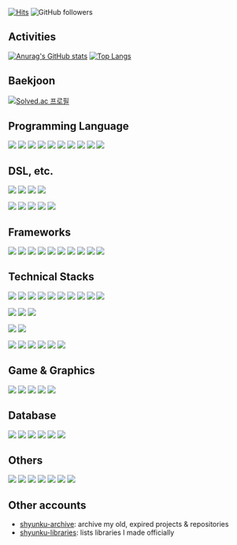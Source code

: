 [![Hits](https://hits.seeyoufarm.com/api/count/incr/badge.svg?url=https%3A%2F%2Fgithub.com%2Fshyunku&count_bg=%2300CD88&title_bg=%23555555&icon=codeforces.svg&icon_color=%23FFFFFF&title=view&edge_for-the-badge=false)](https://hits.seeyoufarm.com) ![GitHub followers](https://img.shields.io/github/followers/shyunku?style=social)

## Activities

[![Anurag's GitHub stats](https://github-readme-stats.vercel.app/api?username=shyunku&show_icons=true&theme=transparent)](https://github.com/anuraghazra/github-readme-stats)
[![Top Langs](https://github-readme-stats.vercel.app/api/top-langs/?username=shyunku&langs_count=10&layout=compact)](https://github.com/anuraghazra/github-readme-stats)

## Baekjoon

[![Solved.ac 프로필](https://mazassumnida.wtf/api/v2/generate_badge?boj=whdudgns412)](https://solved.ac/whdudgns412)

## Programming Language

<a href="/" target="_blank"><img src="https://img.shields.io/badge/Go-A06030?style=for-the-badge&logo=Csharp&logoColor=00ADD8"/></a>
<a href="/" target="_blank"><img src="https://img.shields.io/badge/JAVA-A06030?style=for-the-badge&logo=Java&logoColor=007396"/></a>
<a href="/" target="_blank"><img src="https://img.shields.io/badge/Javascript-A06030?style=for-the-badge&logo=Csharp&logoColor=F7DF1E"/></a>
<a href="/" target="_blank"><img src="https://img.shields.io/badge/PHP-A06030?style=for-the-badge&logo=Csharp&logoColor=777BB4"/></a>
<a href="/" target="_blank"><img src="https://img.shields.io/badge/Python-202340?style=for-the-badge&logo=Python&logoColor=3776AB"/></a>
<a href="/" target="_blank"><img src="https://img.shields.io/badge/C-202340?style=for-the-badge&logo=C&logoColor=A8B9CC"/></a>
<a href="/" target="_blank"><img src="https://img.shields.io/badge/C++-202340?style=for-the-badge&logo=C%2B%2B&logoColor=00599C"/></a>
<a href="/" target="_blank"><img src="https://img.shields.io/badge/C%23-202340?style=for-the-badge&logo=Csharp&logoColor=00599C"/></a>
<a href="/" target="_blank"><img src="https://img.shields.io/badge/Typescript-202340?style=for-the-badge&logo=TypeScript&logoColor=3178C6"/></a>
<a href="/" target="_blank"><img src="https://img.shields.io/badge/Solidity-202340?style=for-the-badge&logo=Solidity&logoColor=999999"/></a>

## DSL, etc.

<a href="/" target="_blank"><img src="https://img.shields.io/badge/HTML5-A06030?style=for-the-badge&logo=html5&logoColor=E34F26"/></a>
<a href="/" target="_blank"><img src="https://img.shields.io/badge/CSS3-A06030?style=for-the-badge&logo=css3&logoColor=1572B6"/></a>
<a href="/" target="_blank"><img src="https://img.shields.io/badge/SASS-A06030?style=for-the-badge&logo=Sass&logoColor=CC6699"/></a>
<a href="/" target="_blank"><img src="https://img.shields.io/badge/SVG-202340?style=for-the-badge&logo=SVG&logoColor=FFB13B"/></a>

<a href="/" target="_blank"><img src="https://img.shields.io/badge/JSON-202340?style=for-the-badge&logo=Json&logoColor=ffffff"/></a>
<a href="/" target="_blank"><img src="https://img.shields.io/badge/.ENV-202340?style=for-the-badge&logo=.ENV&logoColor=ECD53F"/></a>
<a href="/" target="_blank"><img src="https://img.shields.io/badge/XAML-202340?style=for-the-badge&logo=XAML&logoColor=0C54C2"/></a>
<a href="/" target="_blank"><img src="https://img.shields.io/badge/Markdown-202340?style=for-the-badge&logo=Markdown&logoColor=ffffff"/></a>
<a href="/" target="_blank"><img src="https://img.shields.io/badge/KaTeX-202340?style=for-the-badge&logo=Katex&logoColor=FFFFFF"/></a>

## Frameworks

<a href="/" target="_blank"><img src="https://img.shields.io/badge/Electron-A06030?style=for-the-badge&logo=Electron&logoColor=77a4aF"/></a>
<a href="/" target="_blank"><img src="https://img.shields.io/badge/Express-A06030?style=for-the-badge&logo=Express&logoColor=ffffff"/></a>
<a href="/" target="_blank"><img src="https://img.shields.io/badge/React-A06030?style=for-the-badge&logo=React&logoColor=61DAFB"/></a>
<a href="/" target="_blank"><img src="https://img.shields.io/badge/Gin-A06030?style=for-the-badge&logo=Gin&logoColor=ffffff"/></a>
<a href="/" target="_blank"><img src="https://img.shields.io/badge/jQuery-202340?style=for-the-badge&logo=jQuery&logoColor=0769AD"/></a>
<a href="/" target="_blank"><img src="https://img.shields.io/badge/React Native-202340?style=for-the-badge&logo=React&logoColor=61DAFB"/></a>
<a href="/" target="_blank"><img src="https://img.shields.io/badge/Spring-202340?style=for-the-badge&logo=Spring&logoColor=6DB33F"/></a>
<a href="/" target="_blank"><img src="https://img.shields.io/badge/Spring Boot-202340?style=for-the-badge&logo=SpringBoot&logoColor=6DB33F"/></a>
<a href="/" target="_blank"><img src="https://img.shields.io/badge/Django-202340?style=for-the-badge&logo=Django&logoColor=296E60"/></a>
<a href="/" target="_blank"><img src="https://img.shields.io/badge/.NET-202340?style=for-the-badge&logo=.NET&logoColor=914Bf4"/></a>

## Technical Stacks

<a href="/" target="_blank"><img src="https://img.shields.io/badge/Node.js-A06030?style=for-the-badge&logo=Node.js&logoColor=339933"/></a>
<a href="/" target="_blank"><img src="https://img.shields.io/badge/Git-A06030?style=for-the-badge&logo=Git&logoColor=F05032"/></a>
<a href="/" target="_blank"><img src="https://img.shields.io/badge/Docker-202340?style=for-the-badge&logo=Docker&logoColor=2496ED"/></a>
<a href="/" target="_blank"><img src="https://img.shields.io/badge/Webpack-202340?style=for-the-badge&logo=Webpack&logoColor=8DD6F9"/></a>
<a href="/" target="_blank"><img src="https://img.shields.io/badge/Elasticsearch-202340?style=for-the-badge&logo=Elasticsearch&logoColor=005571"/></a>
<a href="/" target="_blank"><img src="https://img.shields.io/badge/Logstash-202340?style=for-the-badge&logo=Logstash&logoColor=005571"/></a>
<a href="/" target="_blank"><img src="https://img.shields.io/badge/Kibana-202340?style=for-the-badge&logo=Kibana&logoColor=005571"/></a>
<a href="/" target="_blank"><img src="https://img.shields.io/badge/Kubernetes-202340?style=for-the-badge&logo=Kubernetes&logoColor=326CE5"/></a>
<a href="/" target="_blank"><img src="https://img.shields.io/badge/OpenSSL-202340?style=for-the-badge&logo=OpenSSL&logoColor=721412"/></a>
<a href="/" target="_blank"><img src="https://img.shields.io/badge/Apache Kafka-202340?style=for-the-badge&logo=ApacheKafka&logoColor=935F90"/></a>

<a href="/" target="_blank"><img src="https://img.shields.io/badge/Ethereum-A06030?style=for-the-badge&logo=Ethereum&logoColor=7C7C7D"/></a>
<a href="/" target="_blank"><img src="https://img.shields.io/badge/Bitcoin-202340?style=for-the-badge&logo=Bitcoin&logoColor=F7931A"/></a>
<a href="/" target="_blank"><img src="https://img.shields.io/badge/Hyperledger-202340?style=for-the-badge&logo=Hyperledger&logoColor=9Fa1a4"/></a>

<a href="/" target="_blank"><img src="https://img.shields.io/badge/Tensorflow-202340?style=for-the-badge&logo=Tensorflow&logoColor=FF6F00"/></a>
<a href="/" target="_blank"><img src="https://img.shields.io/badge/Keras-202340?style=for-the-badge&logo=Keras&logoColor=D00000"/></a>

<a href="/" target="_blank"><img src="https://img.shields.io/badge/AWS-A06030?style=for-the-badge&logo=AmazonAWS&logoColor=FF9900"/></a>
<a href="/" target="_blank"><img src="https://img.shields.io/badge/EC2-A06030?style=for-the-badge&logo=AmazonEc2&logoColor=FF9900"/></a>
<a href="/" target="_blank"><img src="https://img.shields.io/badge/S3-A06030?style=for-the-badge&logo=AmazonS3&logoColor=1572B6"/></a>
<a href="/" target="_blank"><img src="https://img.shields.io/badge/ECS-202340?style=for-the-badge&logo=AmazonECS&logoColor=838F9E"/></a>
<a href="/" target="_blank"><img src="https://img.shields.io/badge/RDS-202340?style=for-the-badge&logo=AmazonRDS&logoColor=527FFF"/></a>
<a href="/" target="_blank"><img src="https://img.shields.io/badge/CloudWatch-202340?style=for-the-badge&logo=AmazonCloudWatch&logoColor=FF4F8B"/></a>

## Game & Graphics

<a href="/" target="_blank"><img src="https://img.shields.io/badge/Canvas2D-A06030?style=for-the-badge&logo=Canvas2D&logoColor=ffffff"/></a>
<a href="/" target="_blank"><img src="https://img.shields.io/badge/Unity-202340?style=for-the-badge&logo=Unity&logoColor=FFFFFF"/></a>
<a href="/" target="_blank"><img src="https://img.shields.io/badge/Unreal Engine-202340?style=for-the-badge&logo=UnrealEngine&logoColor=ffffff"/></a>
<a href="/" target="_blank"><img src="https://img.shields.io/badge/WebGL-202340?style=for-the-badge&logo=WebGL&logoColor=990000"/></a>
<a href="/" target="_blank"><img src="https://img.shields.io/badge/AWT-202340?style=for-the-badge&logo=Awt&logoColor=990000"/></a>

## Database

<a href="/" target="_blank"><img src="https://img.shields.io/badge/SQLite-A06030?style=for-the-badge&logo=SQLite&logoColor=306B87"/></a>
<a href="/" target="_blank"><img src="https://img.shields.io/badge/MySQL-A06030?style=for-the-badge&logo=MySQL&logoColor=84A9f1"/></a>
<a href="/" target="_blank"><img src="https://img.shields.io/badge/MongoDB-A06030?style=for-the-badge&logo=MongoDB&logoColor=47A248"/></a>
<a href="/" target="_blank"><img src="https://img.shields.io/badge/Redis-A06030?style=for-the-badge&logo=Redis&logoColor=DC382D"/></a>
<a href="/" target="_blank"><img src="https://img.shields.io/badge/MariaDB-202340?style=for-the-badge&logo=MariaDB&logoColor=90c5f5"/></a>
<a href="/" target="_blank"><img src="https://img.shields.io/badge/Firebase-202340?style=for-the-badge&logo=Firebase&logoColor=FFCA28"/></a>

## Others

<a href="/" target="_blank"><img src="https://img.shields.io/badge/Apache-202340?style=for-the-badge&logo=Apache&logoColor=D22128"/></a>
<a href="/" target="_blank"><img src="https://img.shields.io/badge/Nginx-202340?style=for-the-badge&logo=Nginx&logoColor=009639"/></a>
<a href="/" target="_blank"><img src="https://img.shields.io/badge/Android-202340?style=for-the-badge&logo=Android&logoColor=3DDC84"/></a>
<a href="/" target="_blank"><img src="https://img.shields.io/badge/iOS-202340?style=for-the-badge&logo=iOS&logoColor=ffffff"/></a>
<a href="/" target="_blank"><img src="https://img.shields.io/badge/GNU Bash-202340?style=for-the-badge&logo=GNUBash&logoColor=4EAA25"/></a>
<a href="/" target="_blank"><img src="https://img.shields.io/badge/NPM-202340?style=for-the-badge&logo=NPM&logoColor=#CB3837"/></a>
<a href="/" target="_blank"><img src="https://img.shields.io/badge/Yarn-202340?style=for-the-badge&logo=Yarn&logoColor=2C8EBB"/></a>

## Other accounts

- [shyunku-archive](https://github.com/shyunku-archive): archive my old, expired projects & repositories
- [shyunku-libraries](https://github.com/shyunku-libraries): lists libraries I made officially
